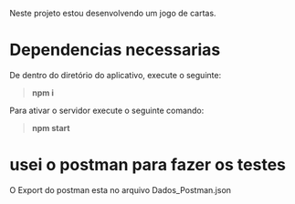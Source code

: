Neste projeto estou desenvolvendo um jogo de cartas.

# Dependencias necessarias
De dentro do diretório do aplicativo, execute o seguinte:

>**npm i**

Para ativar o servidor execute o seguinte comando:

>**npm start**

# usei o postman para fazer os testes
O Export do postman esta no arquivo Dados_Postman.json